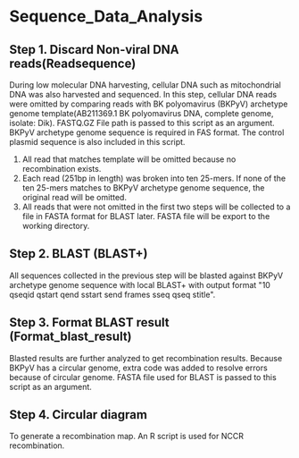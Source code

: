 # Sequence_Data_Analysis

## Step 1. Discard Non-viral DNA reads(Readsequence)

During low molecular DNA harvesting, cellular DNA such as mitochondrial DNA was also harvested and sequenced. In this step, cellular DNA reads were omitted by comparing reads with BK polyomavirus (BKPyV) archetype genome template(AB211369.1 BK polyomavirus DNA, complete genome, isolate: Dik). FASTQ.GZ File path is passed to this script as an argument. BKPyV archetype genome sequence is required in FAS format. The control plasmid sequence is also included in this script.

  1. All read that matches template will be omitted because no recombination exists.
  2. Each read (251bp in length) was broken into ten 25-mers. If none of the ten 25-mers matches to BKPyV archetype genome sequence, the original read will be omitted.
  3. All reads that were not omitted in the first two steps will be collected to a file in FASTA format for BLAST later. FASTA file will be export to the working directory.

## Step 2. BLAST (BLAST+)
All sequences collected in the previous step will be blasted against BKPyV archetype genome sequence with local BLAST+ with output format "10 qseqid qstart qend sstart send frames sseq qseq stitle".

## Step 3. Format BLAST result (Format_blast_result)
Blasted results are further analyzed to get recombination results. Because BKPyV has a circular genome, extra code was added to resolve errors because of circular genome.
FASTA file used for BLAST is passed to this script as an argument.


## Step 4. Circular diagram
To generate a recombination map. An R script is used for NCCR recombination.
